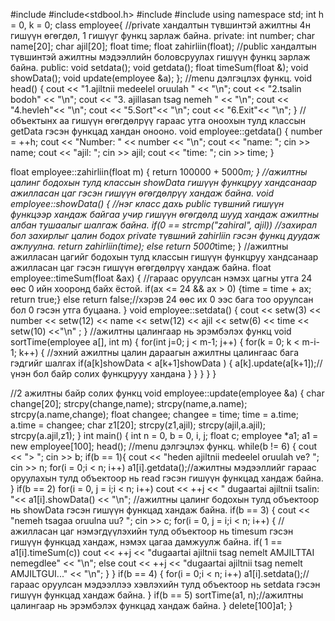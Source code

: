#include <iostream>
#include<stdbool.h>
#include<iomanip>
#include<cstring>
using namespace std;
int h = 0, k = 0;
class employee{
    //private хандалтын түвшинтэй ажилтны 4н гишүүн өгөгдөл, 1 гишүүг функц зарлаж байна.
private:
    int number;
    char name[20];
    char ajil[20];
    float time;
    float zahirliin(float);
//public хандалтын түвшинтэй ажилтны мэдээллийн боловсруулах гишүүн функц зарлаж байна.
public:
    void setdata();
    void getdata();
    float timeSum(float &);
    void showData();
    void update(employee &a);
};
//menu дэлгэцлэх функц.
void head()
{
    cout << "1.ajiltnii medeelel oruulah " << "\n";
    cout << "2.tsalin bodoh" << "\n";
    cout << "3. ajillasan tsag nemeh " << "\n";
    cout << "4.hevleh"<< "\n";
    cout << "5.Sort"<< "\n";
    cout << "6.Exit"<< "\n";
}
//объектынх аа гишүүн өгөгдөлрүү гараас утга оноохын тулд классын getData гэсэн функцад хандан онооно.
void employee::getdata()
{
    number = ++h;
    cout << "Number: " << number << "\n";
    cout << "name: ";   cin >> name;
    cout << "ajil: ";   cin >> ajil;
    cout << "time: ";   cin >> time;
}

float employee::zahirliin(float m)
{
    return 100000 + 5000*m;
}
//ажилтны цалинг бодохын тулд классын showData гишүүн функцруу хандсанаар ажилласан цаг гэсэн гишүүн өгөгдөлрүү хандаж байна.
void employee::showData()
{
    //нэг класс дахь public түвшний гишүүн функцээр хандаж байгаа учир гишүүн өгөгдөлд шууд хандаж ажилтны албан тушаалыг шалгаж байна.
    if(0 == strcmp("zahiral", ajil))
        //захирал бол захирлыг цалин бодох private түвшний zahirliin гэсэн функц дуудаж ажлуулна.
        return zahirliin(time);
    else return 5000*time;
}
//ажилтны ажилласан цагийг бодохын тулд классын гишүүн функцруу хандсанаар ажилласан цаг гэсэн гишүүн өгөгдөлрүү хандаж байна.
float employee::timeSum(float &ax)
{
    //гараас оруулсан нэмэх цагны утга 24 өөс 0 ийн хооронд байх ёстой.
    if(ax <= 24 && ax > 0)
    {time = time + ax; return true;}
    else return false;//хэрэв 24 өөс их 0 ээс бага тоо оруулсан бол 0 гэсэн утга буцаана.
}
void employee::setdata()
{
    cout << setw(3) << number << setw(12) << name << setw(12) << ajil << setw(6) << time << setw(10) <<"\n" ;
}
//ажилтны цалингаар нь эрэмбэлэх функц
void sortTime(employee a[], int m)
{
    for(int j=0; j < m-1; j++)
    {
        for(k = 0; k < m-i-1; k++)
        {
        //эхний ажилтны цалин дараагын ажилтны цалингаас бага гэдгийг шалгах
            if(a[k]showData < a[k+1]showData )
            {
                a[k].update(a[k+1]);//үнэн бол байр солих функцрууу хандана
            }
        }
        }
    }
}

//2 ажилтны байр солих функц
void employee::update(employee &a)
{
    char change[20];
    strcpy(change,name);
    strcpy(name,a.name);
    strcpy(a.name,change);
    float changee;
    changee = time;
    time = a.time;
    a.time = changee;
    char z1[20];
    strcpy(z1,ajil);
    strcpy(ajil,a.ajil);
    strcpy(a.ajil,z1);
}
int main()
{
    int n = 0, b = 0, i, j;
    float c;
    employee *a1;
    a1 = new employee[100];
    head(); //menu дэлгэцлэх функц.
    while(b != 6)
    {
        cout << "> "; cin >> b;
        if(b == 1){
            cout << "heden ajiltnii medeelel oruulah ve? "; cin >> n;
            for(i = 0;i < n; i++)
                a1[i].getdata();//ажилтны мэдээллийг гараас оруулахын тулд объектоор нь read гэсэн гишүүн функцад хандаж байна.
        }
        if(b == 2)
            for(i = 0, j = i;i < n; i++)
                cout << ++j << " dugaartai ajiltnii tsalin: "<< a1[i].showData() << "\n"; //ажилтны цалинг бодохын тулд объектоор нь showData гэсэн гишүүн функцад хандаж байна.
        if(b == 3)
        {
            cout << "nemeh tsagaa oruulna uu? "; cin >> c;
            for(i = 0, j = i;i < n; i++)
            {
                //ажилласан цаг нэмэгдүүлэхийн тулд объектоор нь timesum гэсэн гишүүн функцад хандаж, нэмэх цагаа дамжуулж байна.
                 if( 1 == a1[i].timeSum(c)) cout << ++j << "dugaartai ajiltnii tsag nemelt AMJILTTAI nemegdlee" << "\n";
                 else cout << ++j << "dugaartai ajiltnii tsag nemelt AMJILTGUI..." << "\n";
            }
        }
        if(b == 4)
        {
            for(i = 0;i < n; i++)
                a1[i].setdata();//гараас оруулсан мэдээллээ хэвлэхийн тулд объектоор нь setdata гэсэн гишүүн функцад хандаж байна.
        }
        if(b == 5)
            sortTime(a1, n);//ажилтны цалингаар нь эрэмбэлэх функцад хандаж байна.
    }
    delete[100]a1;
}


